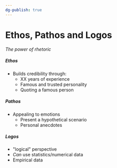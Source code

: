 ```yaml
---
dg-publish: true
---
```

# Ethos, Pathos and Logos
*The power of rhetoric*
##### Ethos
- Builds credibility through:
	- XX years of experience
	- Famous and trusted personality 
	- Quoting a famous person
##### Pathos
- Appealing to emotions
	- Present a hypothetical scenario
	- Personal anecdotes
##### Logos
- "logical" perspective
- *Can* use statistics/numerical data
- Empirical data
